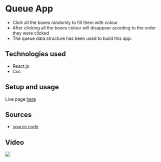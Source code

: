 # Queue App

- Click all the boxes randomly to fill them with colour
- After clicking all the boxes colour will disappear acording to the order they were clicked
- The queue data structure has been used to build this app.

## Technologies used

- React.js
- Css

## Setup and usage

Live page [here](https://queuecolorapp.netlify.app/)

## Sources

- [source code]()

## Video

<img  src="
https://user-images.githubusercontent.com/99100318/210157989-ef866c6a-4cc7-41ae-85da-300e6f2a585f.mp4"/>

